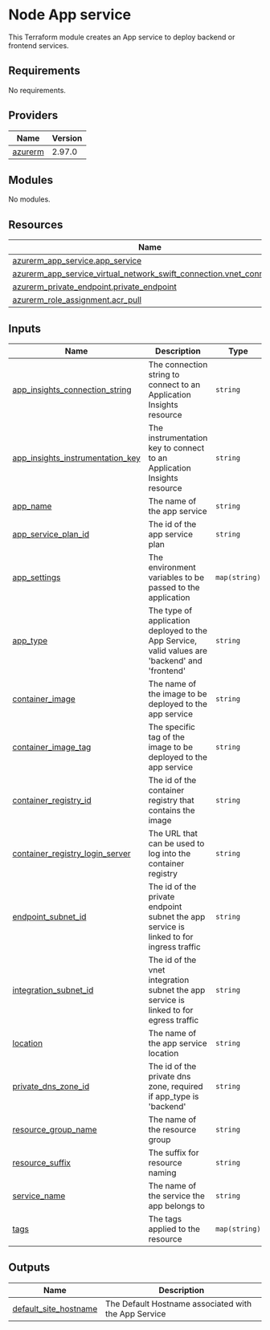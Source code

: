 # Node App service

This Terraform module creates an App service to deploy backend or frontend services.

<!-- BEGINNING OF PRE-COMMIT-TERRAFORM DOCS HOOK -->
## Requirements

No requirements.

## Providers

| Name | Version |
|------|---------|
| <a name="provider_azurerm"></a> [azurerm](#provider\_azurerm) | 2.97.0 |

## Modules

No modules.

## Resources

| Name | Type |
|------|------|
| [azurerm_app_service.app_service](https://registry.terraform.io/providers/hashicorp/azurerm/latest/docs/resources/app_service) | resource |
| [azurerm_app_service_virtual_network_swift_connection.vnet_connection](https://registry.terraform.io/providers/hashicorp/azurerm/latest/docs/resources/app_service_virtual_network_swift_connection) | resource |
| [azurerm_private_endpoint.private_endpoint](https://registry.terraform.io/providers/hashicorp/azurerm/latest/docs/resources/private_endpoint) | resource |
| [azurerm_role_assignment.acr_pull](https://registry.terraform.io/providers/hashicorp/azurerm/latest/docs/resources/role_assignment) | resource |

## Inputs

| Name | Description | Type | Default | Required |
|------|-------------|------|---------|:--------:|
| <a name="input_app_insights_connection_string"></a> [app\_insights\_connection\_string](#input\_app\_insights\_connection\_string) | The connection string to connect to an Application Insights resource | `string` | n/a | yes |
| <a name="input_app_insights_instrumentation_key"></a> [app\_insights\_instrumentation\_key](#input\_app\_insights\_instrumentation\_key) | The instrumentation key to connect to an Application Insights resource | `string` | n/a | yes |
| <a name="input_app_name"></a> [app\_name](#input\_app\_name) | The name of the app service | `string` | n/a | yes |
| <a name="input_app_service_plan_id"></a> [app\_service\_plan\_id](#input\_app\_service\_plan\_id) | The id of the app service plan | `string` | n/a | yes |
| <a name="input_app_settings"></a> [app\_settings](#input\_app\_settings) | The environment variables to be passed to the application | `map(string)` | n/a | yes |
| <a name="input_app_type"></a> [app\_type](#input\_app\_type) | The type of application deployed to the App Service, valid values are 'backend' and 'frontend' | `string` | n/a | yes |
| <a name="input_container_image"></a> [container\_image](#input\_container\_image) | The name of the image to be deployed to the app service | `string` | n/a | yes |
| <a name="input_container_image_tag"></a> [container\_image\_tag](#input\_container\_image\_tag) | The specific tag of the image to be deployed to the app service | `string` | n/a | yes |
| <a name="input_container_registry_id"></a> [container\_registry\_id](#input\_container\_registry\_id) | The id of the container registry that contains the image | `string` | n/a | yes |
| <a name="input_container_registry_login_server"></a> [container\_registry\_login\_server](#input\_container\_registry\_login\_server) | The URL that can be used to log into the container registry | `string` | n/a | yes |
| <a name="input_endpoint_subnet_id"></a> [endpoint\_subnet\_id](#input\_endpoint\_subnet\_id) | The id of the private endpoint subnet the app service is linked to for ingress traffic | `string` | n/a | yes |
| <a name="input_integration_subnet_id"></a> [integration\_subnet\_id](#input\_integration\_subnet\_id) | The id of the vnet integration subnet the app service is linked to for egress traffic | `string` | n/a | yes |
| <a name="input_location"></a> [location](#input\_location) | The name of the app service location | `string` | n/a | yes |
| <a name="input_private_dns_zone_id"></a> [private\_dns\_zone\_id](#input\_private\_dns\_zone\_id) | The id of the private dns zone, required if app\_type is 'backend' | `string` | `null` | no |
| <a name="input_resource_group_name"></a> [resource\_group\_name](#input\_resource\_group\_name) | The name of the resource group | `string` | n/a | yes |
| <a name="input_resource_suffix"></a> [resource\_suffix](#input\_resource\_suffix) | The suffix for resource naming | `string` | n/a | yes |
| <a name="input_service_name"></a> [service\_name](#input\_service\_name) | The name of the service the app belongs to | `string` | n/a | yes |
| <a name="input_tags"></a> [tags](#input\_tags) | The tags applied to the resource | `map(string)` | n/a | yes |

## Outputs

| Name | Description |
|------|-------------|
| <a name="output_default_site_hostname"></a> [default\_site\_hostname](#output\_default\_site\_hostname) | The Default Hostname associated with the App Service |
<!-- END OF PRE-COMMIT-TERRAFORM DOCS HOOK -->
